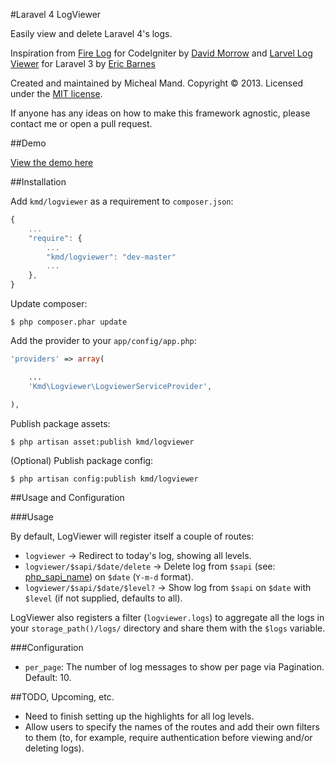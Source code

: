 #Laravel 4 LogViewer

Easily view and delete Laravel 4's logs.

Inspiration from [Fire Log](https://github.com/dperrymorrow/Fire-Log) for CodeIgniter by [David Morrow](https://github.com/dperrymorrow) and [Larvel Log Viewer](https://github.com/ericbarnes/Laravel-Log-Viewer) for Laravel 3 by [Eric Barnes](https://github.com/ericbarnes)

Created and maintained by Micheal Mand. Copyright &copy; 2013. Licensed under the [MIT license](LICENSE.md).

If anyone has any ideas on how to make this framework agnostic, please contact me or open a pull request.

##Demo

[View the demo here](http://logviewer.kmdwebdesigns.com/logviewer)

##Installation

Add `kmd/logviewer` as a requirement to `composer.json`:

```javascript
{
    ...
    "require": {
        ...
        "kmd/logviewer": "dev-master"
        ...
    },
}
```

Update composer:

```
$ php composer.phar update
```

Add the provider to your `app/config/app.php`:

```php
'providers' => array(

    ...
    'Kmd\Logviewer\LogviewerServiceProvider',

),
```

Publish package assets:

```
$ php artisan asset:publish kmd/logviewer
```

(Optional) Publish package config:

```
$ php artisan config:publish kmd/logviewer
```

##Usage and Configuration

###Usage

By default, LogViewer will register itself a couple of routes:

 * `logviewer` -> Redirect to today's log, showing all levels.
 * `logviewer/$sapi/$date/delete` -> Delete log from `$sapi` (see: [php_sapi_name](http://php.net/manual/en/function.php-sapi-name.php)) on `$date` (`Y-m-d` format).
 * `logviewer/$sapi/$date/$level?` -> Show log from `$sapi` on `$date` with `$level` (if not supplied, defaults to all).

LogViewer also registers a filter (`logviewer.logs`) to aggregate all the logs in your `storage_path()/logs/` directory and share them with the `$logs` variable.

###Configuration

 * `per_page`: The number of log messages to show per page via Pagination. Default: 10.

##TODO, Upcoming, etc.

 * Need to finish setting up the highlights for all log levels.
 * Allow users to specify the names of the routes and add their own filters to them (to, for example, require authentication before viewing and/or deleting logs).